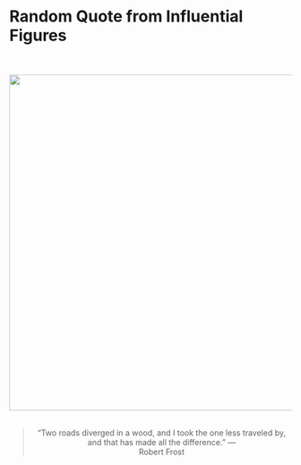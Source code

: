 # Random Quote from Influential Figures

<div align="center">
  <br>
  <br>
  <a href="https://en.wikipedia.org/wiki/Robert_Frost" title="Robert Frost - Wikipedia"><img src="https://upload.wikimedia.org/wikipedia/commons/e/e4/Robert_Frost_NYWTS_4.jpg" width="600px"></a>
  <br>
  <br>
  <blockquote>&ldquo;Two roads diverged in a wood, and I took the one less traveled by, and that has made all the difference.&rdquo; &mdash; <footer>Robert Frost</footer></blockquote>
</div>
  